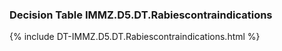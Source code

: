 ### Decision Table IMMZ.D5.DT.Rabiescontraindications
{% include DT-IMMZ.D5.DT.Rabiescontraindications.html %}

